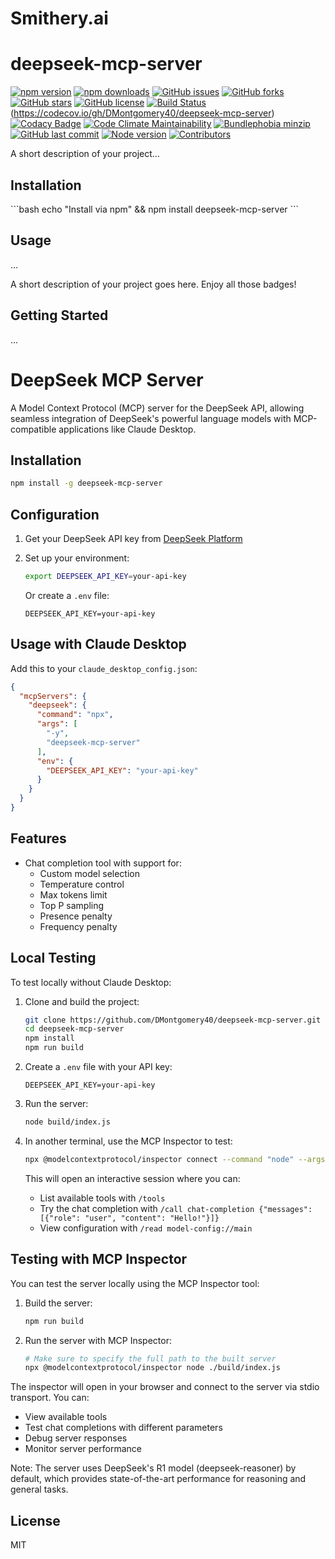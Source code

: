 # Smithery.ai

# deepseek-mcp-server

[![npm version](https://img.shields.io/npm/v/deepseek-mcp-server)](https://www.npmjs.com/package/deepseek-mcp-server)
[![npm downloads](https://img.shields.io/npm/dm/deepseek-mcp-server)](https://www.npmjs.com/package/deepseek-mcp-server)
[![GitHub issues](https://img.shields.io/github/issues/DMontgomery40/deepseek-mcp-server)](https://github.com/DMontgomery40/deepseek-mcp-server/issues)
[![GitHub forks](https://img.shields.io/github/forks/DMontgomery40/deepseek-mcp-server)](https://github.com/DMontgomery40/deepseek-mcp-server/network)
[![GitHub stars](https://img.shields.io/github/stars/DMontgomery40/deepseek-mcp-server)](https://github.com/DMontgomery40/deepseek-mcp-server/stargazers)
[![GitHub license](https://img.shields.io/github/license/DMontgomery40/deepseek-mcp-server?color=blue)](https://github.com/DMontgomery40/deepseek-mcp-server/blob/main/LICENSE)
[![Build Status](https://img.shields.io/github/actions/workflow/status/DMontgomery40/deepseek-mcp-server/ci.yml?branch=main)](https://github.com/DMontgomery40/deepseek-mcp-server/actions)
(https://codecov.io/gh/DMontgomery40/deepseek-mcp-server)
[![Codacy Badge](https://api.codacy.com/project/badge/Grade/YOUR_CODACY_PROJECT_ID)](https://www.codacy.com/gh/DMontgomery40/deepseek-mcp-server/dashboard)
[![Code Climate Maintainability](https://img.shields.io/codeclimate/maintainability/DMontgomery40/deepseek-mcp-server)](https://codeclimate.com/github/DMontgomery40/deepseek-mcp-server)
[![Bundlephobia minzip](https://img.shields.io/bundlephobia/minzip/deepseek-mcp-server)](https://bundlephobia.com/result?p=deepseek-mcp-server)
[![GitHub last commit](https://img.shields.io/github/last-commit/DMontgomery40/deepseek-mcp-server)](https://github.com/DMontgomery40/deepseek-mcp-server/commits/main)
[![Node version](https://img.shields.io/node/v/deepseek-mcp-server)](https://www.npmjs.com/package/deepseek-mcp-server)
[![Contributors](https://img.shields.io/github/contributors/DMontgomery40/deepseek-mcp-server)](https://github.com/DMontgomery40/deepseek-mcp-server/graphs/contributors)

A short description of your project…

## Installation

\`\`\`bash
echo "Install via npm" && npm install deepseek-mcp-server
\`\`\`

## Usage

...



A short description of your project goes here. Enjoy all those badges!

## Getting Started

...



# DeepSeek MCP Server

A Model Context Protocol (MCP) server for the DeepSeek API, allowing seamless integration of DeepSeek's powerful language models with MCP-compatible applications like Claude Desktop.

## Installation

```bash
npm install -g deepseek-mcp-server
```

## Configuration

1. Get your DeepSeek API key from [DeepSeek Platform](https://platform.deepseek.com/api_keys)

2. Set up your environment:
   ```bash
   export DEEPSEEK_API_KEY=your-api-key
   ```
   Or create a `.env` file:
   ```
   DEEPSEEK_API_KEY=your-api-key
   ```

## Usage with Claude Desktop

Add this to your `claude_desktop_config.json`:

```json
{
  "mcpServers": {
    "deepseek": {
      "command": "npx",
      "args": [
        "-y",
        "deepseek-mcp-server"
      ],
      "env": {
        "DEEPSEEK_API_KEY": "your-api-key"
      }
    }
  }
}
```

## Features

- Chat completion tool with support for:
  - Custom model selection
  - Temperature control
  - Max tokens limit
  - Top P sampling
  - Presence penalty
  - Frequency penalty


## Local Testing

To test locally without Claude Desktop:

1. Clone and build the project:
   ```bash
   git clone https://github.com/DMontgomery40/deepseek-mcp-server.git
   cd deepseek-mcp-server
   npm install
   npm run build
   ```

2. Create a `.env` file with your API key:
   ```
   DEEPSEEK_API_KEY=your-api-key
   ```

3. Run the server:
   ```bash
   node build/index.js
   ```

4. In another terminal, use the MCP Inspector to test:
   ```bash
   npx @modelcontextprotocol/inspector connect --command "node" --args "build/index.js"
   ```

   This will open an interactive session where you can:
   - List available tools with `/tools`
   - Try the chat completion with `/call chat-completion {"messages": [{"role": "user", "content": "Hello!"}]}`
   - View configuration with `/read model-config://main`

## Testing with MCP Inspector

You can test the server locally using the MCP Inspector tool:

1. Build the server:
   ```bash
   npm run build
   ```

2. Run the server with MCP Inspector:
   ```bash
   # Make sure to specify the full path to the built server
   npx @modelcontextprotocol/inspector node ./build/index.js
   ```

The inspector will open in your browser and connect to the server via stdio transport. You can:
- View available tools
- Test chat completions with different parameters
- Debug server responses
- Monitor server performance

Note: The server uses DeepSeek's R1 model (deepseek-reasoner) by default, which provides state-of-the-art performance for reasoning and general tasks.

## License

MIT
